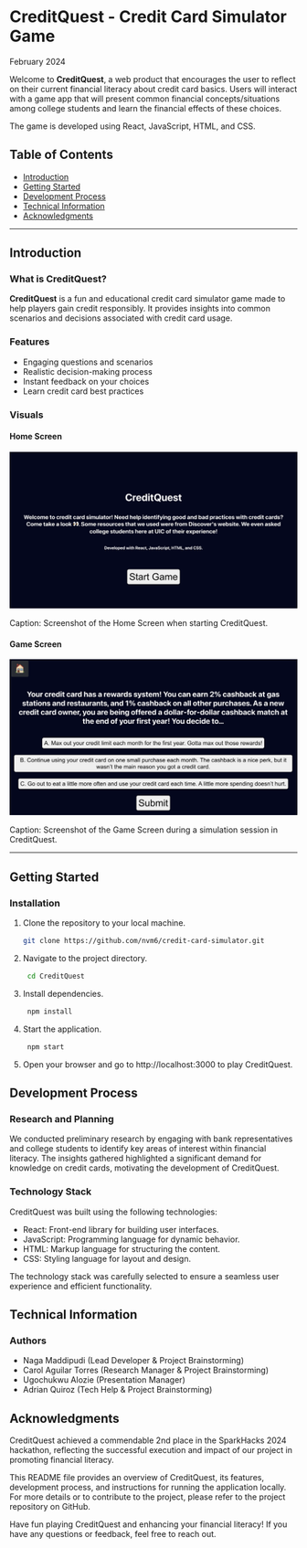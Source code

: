 # CreditQuest - Credit Card Simulator Game

February 2024

Welcome to **CreditQuest**, a web product that encourages the user to reflect on their current financial literacy about credit card basics. Users will interact with a game app that will present common financial concepts/situations among college students and learn the financial effects of these choices.

The game is developed using React, JavaScript, HTML, and CSS.

## Table of Contents
- [Introduction](#introduction)
- [Getting Started](#getting-started)
- [Development Process](#development-process)
- [Technical Information](#technical-information)
- [Acknowledgments](#acknowledgments)

---

## Introduction

### What is CreditQuest?
**CreditQuest** is a fun and educational credit card simulator game made to help players gain credit responsibly. It provides insights into common scenarios and decisions associated with credit card usage.

### Features
- Engaging questions and scenarios
- Realistic decision-making process
- Instant feedback on your choices
- Learn credit card best practices

### Visuals

#### Home Screen
![alt text](images/homeScreen.png)

Caption: Screenshot of the Home Screen when starting CreditQuest.


#### Game Screen
![alt text](images/gameScreen.png)

Caption: Screenshot of the Game Screen during a simulation session in CreditQuest.

---

## Getting Started

### Installation
1. Clone the repository to your local machine.
   ```bash
   git clone https://github.com/nvm6/credit-card-simulator.git
2. Navigate to the project directory.
   ```bash
    cd CreditQuest
3. Install dependencies.
   ```bash
    npm install
4. Start the application.
   ```bash
    npm start
5. Open your browser and go to http://localhost:3000 to play CreditQuest.


## Development Process

### Research and Planning
We conducted preliminary research by engaging with bank representatives and college students to identify key areas of interest within financial literacy. 
The insights gathered highlighted a significant demand for knowledge on credit cards, motivating the development of CreditQuest.

### Technology Stack
CreditQuest was built using the following technologies:

- React: Front-end library for building user interfaces.
- JavaScript: Programming language for dynamic behavior.
- HTML: Markup language for structuring the content.
- CSS: Styling language for layout and design.

The technology stack was carefully selected to ensure a seamless user experience and efficient functionality.

## Technical Information

### Authors
- Naga Maddipudi (Lead Developer & Project Brainstorming)
- Carol Aguilar Torres (Research Manager & Project Brainstorming)
- Ugochukwu Alozie (Presentation Manager)
- Adrian Quiroz (Tech Help & Project Brainstorming)

## Acknowledgments

CreditQuest achieved a commendable 2nd place in the SparkHacks 2024 hackathon, reflecting the successful execution and impact of our project in promoting financial literacy.

This README file provides an overview of CreditQuest, its features, development process, and instructions for running the application locally. 
For more details or to contribute to the project, please refer to the project repository on GitHub.


Have fun playing CreditQuest and enhancing your financial literacy! 
If you have any questions or feedback, feel free to reach out.

